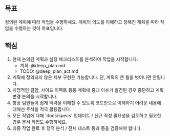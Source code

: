 ## 목표
정의된 계획에 따라 작업을 수행하세요. 계획의 의도를 이해하고 정해진 계획을 따라 작업을 수행하는 것이 목표입니다.

## 핵심
1. 현재 논의된 계획과 실행 체크리스트를 분석하여 작업을 시작합니다.
   - 계획: @deep_plan.md
   - TODO: @deep_plan_act.md
2. 계획에 정의되지 않은 세부 구현은 가능합니다. 단, 계획의 큰 틀을 벗어나면 안됩니다.
3. 치명적인 결함, 사이드 이펙트 등등 계획에 중대 이슈가 발견된 경우 중단하고 계획 변경 논의를 시작합니다.
4. 항상 팀원들이 쉽게 맥락을 이해할 수 있도록 코드만으로 이해하기 어려운 내용에 대해선 주석을 적극 활용합니다.
5. 모든 작업에 대해 'docs/specs' 업데이트 / 신규 작성 필요성을 검토하고 필요한 경우 문서 작업도 수행하세요.
6. 최종 작업 완료 후 정적 분석 / 전체 테스트 통과 등을 검증해야 합니다.